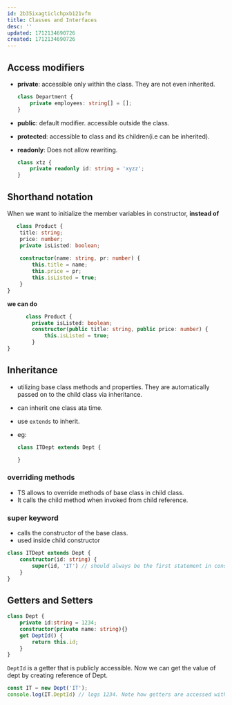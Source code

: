 ```yaml
---
id: 2b35ixagticlchpxb121vfm
title: Classes and Interfaces
desc: ''
updated: 1712134690726
created: 1712134690726
---
```


## Access modifiers
- **private**: accessible only within the class. They are not even inherited.
    ```ts
    class Department {
        private employees: string[] = [];
    }
    ```
- **public**: default modifier. accessible outside the class.
- **protected**: accessible to class and its children(i.e can be inherited).
- **readonly**:  Does not allow rewriting.

    ```ts
    class xtz {
        private readonly id: string = 'xyzz';
    }
    ```

## Shorthand notation
When we want to initialize the member variables in constructor, **instead of**
```ts
   class Product {
    title: string;
    price: number;
    private isListed: boolean;
    
    constructor(name: string, pr: number) {
        this.title = name;
        this.price = pr;
        this.isListed = true;
    }
}
```
**we can do**

```ts
      class Product {
        private isListed: boolean;
        constructor(public title: string, public price: number) {
            this.isListed = true;
        }
}
```


## Inheritance

- utilizing base class methods and properties. They are automatically passed on to the child class via inheritance.
- can inherit one class ata time.
- use `extends` to inherit.
- eg:

    ```ts
    class ITDept extends Dept {

    }
    ```

### overriding methods
- TS allows to override methods of base class in child class.
- It calls the child method when invoked from child reference.

### super keyword
- calls the constructor of the base class.
- used inside child constructor
```ts 
class ITDept extends Dept {
    constructor(id: string) {
        super(id, 'IT') // should always be the first statement in constructor
    }
}
```


## Getters and Setters

```ts
class Dept {
    private id:string = 1234;
    constructor(private name: string){}
    get DeptId() {
        return this.id;
    }
}
```
`DeptId` is a getter that is publicly accessible. Now we can get the value of dept by creating reference of Dept.

```ts
const IT = new Dept('IT');
console.log(IT.DeptId) // logs 1234. Note how getters are accessed without ()
